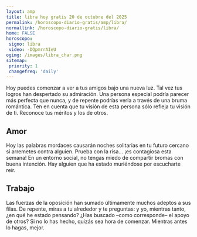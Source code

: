 ```yaml
---
layout: amp
title: libra hoy gratis 20 de octubre del 2025 
permalink: /horoscopo-diario-gratis/amp/libra/
normallink: /horoscopo-diario-gratis/libra/
home: FALSE
horoscopo:
 signo: libra
 video: -DQpmrrAIeU
ogimg: /images/libra_char.png
sitemap:
 priority: 1
 changefreq: 'daily'
---
```



Hoy puedes comenzar a ver a tus amigos bajo una nueva luz. Tal vez tus logros han despertado su admiración. Una persona especial podría parecer más perfecta que nunca, y de repente podrías verla a través de una bruma romántica. Ten en cuenta que tu visión de esta persona sólo refleja tu visión de ti. Reconoce tus méritos y los de otros.

## Amor

Hoy las palabras mordaces causarán noches solitarias en tu futuro cercano si arremetes contra alguien. Prueba con la risa... ¡es contagiosa esta semana! En un entorno social, no tengas miedo de compartir bromas con buena intención. Hay alguien que ha estado muriéndose por escucharte reír.

## Trabajo

Las fuerzas de la oposición han sumado últimamente muchos adeptos a sus filas. De repente, miras a tu alrededor y te preguntas: y yo, mientras tanto, ¿en qué he estado pensando? ¿Has buscado –como corresponde– el apoyo de otros? Si no lo has hecho, quizás sea hora de comenzar. Mientras antes lo hagas, mejor.